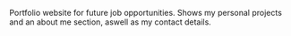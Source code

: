 Portfolio website for future job opportunities. Shows my personal projects and an about me section, aswell as my contact details.
